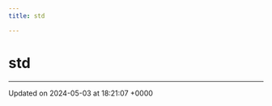 ```yaml
---
title: std

---
```


# std








-------------------------------

Updated on 2024-05-03 at 18:21:07 +0000